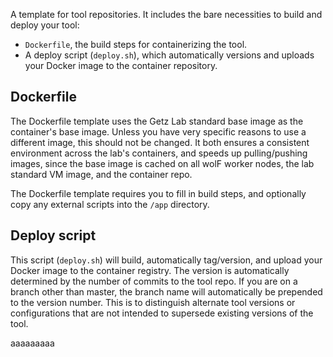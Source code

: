 A template for tool repositories. It includes the bare necessities to build and deploy your tool:

* `Dockerfile`, the build steps for containerizing the tool.
* A deploy script (`deploy.sh`), which automatically versions and uploads your Docker image to the container repository.

## Dockerfile

The Dockerfile template uses the Getz Lab standard base image as the container's base image.
Unless you have very specific reasons to use a different image, this should not be changed.
It both ensures a consistent environment across the lab's containers, and speeds up pulling/pushing
images, since the base image is cached on all wolF worker nodes, the lab standard VM image, and the
container repo.

The Dockerfile template requires you to fill in build steps, and optionally copy any external scripts into the
`/app` directory.

## Deploy script

This script (`deploy.sh`) will build, automatically tag/version, and upload your Docker image to the container registry.
The version is automatically determined by the number of commits to the tool repo. If you are on a branch
other than master, the branch name will automatically be prepended to the version number. This is to distinguish
alternate tool versions or configurations that are not intended to supersede existing versions of the tool.

aaaaaaaaa
